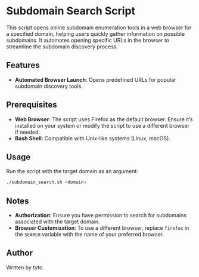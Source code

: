 
# Subdomain Search Script

This script opens online subdomain enumeration tools in a web browser for a specified domain, helping users quickly gather information on possible subdomains. It automates opening specific URLs in the browser to streamline the subdomain discovery process.

## Features

- **Automated Browser Launch**: Opens predefined URLs for popular subdomain discovery tools.

## Prerequisites

- **Web Browser**: The script uses Firefox as the default browser. Ensure it’s installed on your system or modify the script to use a different browser if needed.
- **Bash Shell**: Compatible with Unix-like systems (Linux, macOS).

## Usage

Run the script with the target domain as an argument:

```bash
./subdomain_search.sh <domain>
```

## Notes

- **Authorization**: Ensure you have permission to search for subdomains associated with the target domain.
- **Browser Customization**: To use a different browser, replace `firefox` in the `SEARCH` variable with the name of your preferred browser.

## Author

Written by tyto.
